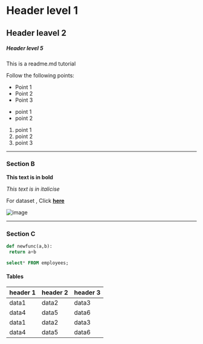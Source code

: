 # Header level 1

## Header leavel 2

##### Header level 5

This is a readme.md tutorial

Follow the following points:

* Point 1
* Point 2
* Point 3

- point 1
- point 2

1. point 1
2. point 2
3. point 3

--- 
### Section B

__This text is in bold__ 


_This text is in italicise_

For dataset , Click __[here](https://www.kaggle.com/datasets/alistairking/nuclear-energy-datasets)__

![image](https://cdn.britannica.com/01/95901-050-49DFA760/Czech-Republic-operation-Temelin-Nuclear-Power-Plant-2003.jpg)

---

### Section C

``` python
def newfunc(a,b):
 return a+b
```

``` sql
select* FROM employees;
```
#### Tables


| header 1| header 2| header 3|
|---|---|---|
|data1|data2|data3|
|data4|data5|data6|
|data1|data2|data3|
|data4|data5|data6|
